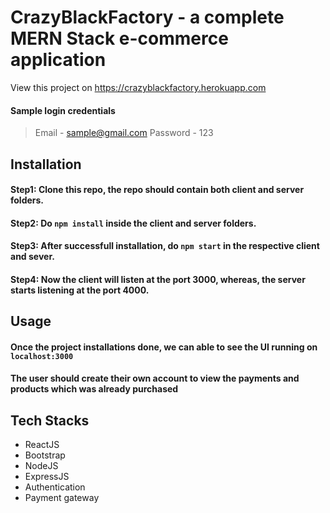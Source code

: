 # CrazyBlackFactory - a complete MERN Stack   e-commerce application
View this project on https://crazyblackfactory.herokuapp.com
#### Sample login credentials
> Email - sample@gmail.com
> Password - 123


## Installation
#### Step1: Clone this repo, the repo should contain both client and server folders.
#### Step2: Do `npm install` inside the client and server folders.
#### Step3: After successfull installation, do `npm start` in the respective client and sever.
#### Step4: Now the client will listen at the port 3000, whereas, the server starts listening at the port 4000.

## Usage
#### Once the project installations done, we can able to see the UI running on `localhost:3000`
#### The user should create their own account to view the payments and products which was already purchased 

## Tech Stacks 
* ReactJS
* Bootstrap
* NodeJS
* ExpressJS
* Authentication
* Payment gateway
